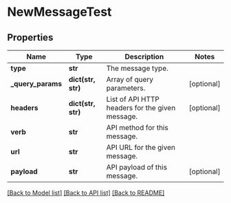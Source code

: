 # NewMessageTest

## Properties
Name | Type | Description | Notes
------------ | ------------- | ------------- | -------------
**type** | **str** | The message type. | 
**_query_params** | **dict(str, str)** | Array of query parameters. | [optional] 
**headers** | **dict(str, str)** | List of API HTTP headers for the given message. | [optional] 
**verb** | **str** | API method for this message. | 
**url** | **str** | API URL for the given message. | 
**payload** | **str** | API payload of this message. | [optional] 

[[Back to Model list]](../README.md#documentation-for-models) [[Back to API list]](../README.md#documentation-for-api-endpoints) [[Back to README]](../README.md)


